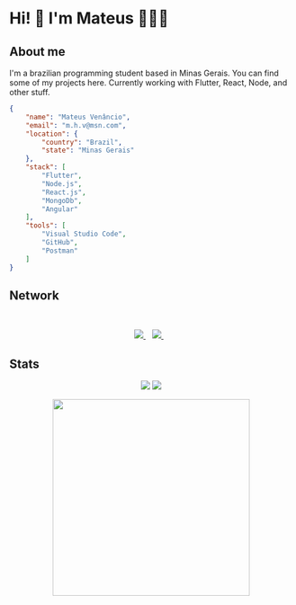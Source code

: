 # Hi! 👋 I'm Mateus 👨🏻‍💻

## About me

I'm a brazilian programming student based in Minas Gerais. You can find some of my projects here. Currently working with Flutter, React, Node, and other stuff.

```json
{
    "name": "Mateus Venâncio",
    "email": "m.h.v@msn.com",
    "location": {
        "country": "Brazil",
        "state": "Minas Gerais"
    },
    "stack": [
        "Flutter",
        "Node.js",
        "React.js",
        "MongoDb",
        "Angular"
    ],
    "tools": [
        "Visual Studio Code",
        "GitHub",
        "Postman"
    ]
}
```



## Network
<br>
<p align='center'>
  <a href="https://www.linkedin.com/in/mateushvenancio/">
    <img src="https://img.shields.io/badge/linkedin-%230077B5.svg?&style=for-the-badge&logo=linkedin&logoColor=white" />
  </a>&nbsp;&nbsp;
  <a href="https://instagram.com/mateushvenancio">
    <img src="https://img.shields.io/badge/instagram-%23E4405F.svg?&style=for-the-badge&logo=instagram&logoColor=white" />        
  </a>&nbsp;&nbsp;


</p>

## Stats

<p align='center'>
<!-- <a href="#"><img src="https://badges.pufler.dev/visits/mateushvenancio/mateushvenancio"></a> -->
<a href="#"><img src="https://badges.pufler.dev/years/mateushvenancio"></a>
<a href="#"><img src="https://badges.pufler.dev/commits/all/mateushvenancio"></a>
</p>

<p align='center'>
<a href="#"><img src="https://github-readme-stats.vercel.app/api?username=mateushvenancio&show_icons=true&count_private=true&theme=dark" width="350"></a>
</p>